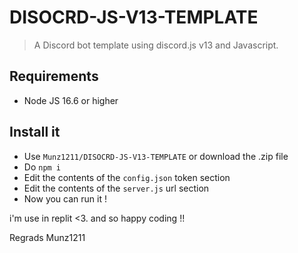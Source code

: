 # DISOCRD-JS-V13-TEMPLATE

> A Discord bot template using discord.js v13 and Javascript.

## Requirements

- Node JS 16.6 or higher

## Install it

- Use `Munz1211/DISOCRD-JS-V13-TEMPLATE` or download the .zip file
- Do `npm i`
- Edit the contents of the `config.json` token section
- Edit the contents of the `server.js` url section
- Now you can run it !

i'm use in replit <3. and so happy coding !!

Regrads Munz1211

